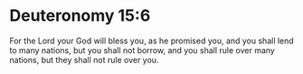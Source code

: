 # Deuteronomy 15:6

For the Lord your God will bless you, as he promised you, and you shall lend to many nations, but you shall not borrow, and you shall rule over many nations, but they shall not rule over you.
